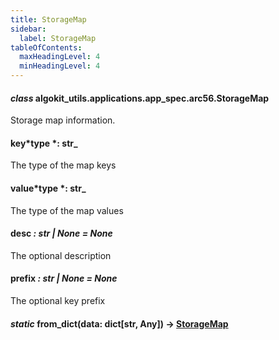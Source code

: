 ```yaml
---
title: StorageMap
sidebar:
  label: StorageMap
tableOfContents:
  maxHeadingLevel: 4
  minHeadingLevel: 4
---
```


#### _class_ algokit_utils.applications.app_spec.arc56.StorageMap

Storage map information.

#### key*type *: str\_

The type of the map keys

#### value*type *: str\_

The type of the map values

#### desc _: str | None_ _= None_

The optional description

#### prefix _: str | None_ _= None_

The optional key prefix

#### _static_ from_dict(data: dict[str, Any]) → [StorageMap](#algokit_utils.applications.app_spec.arc56.StorageMap)
